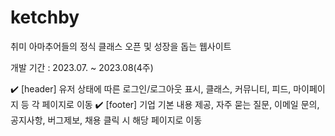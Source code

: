 # ketchby
취미 아마추어들의 정식 클래스 오픈 및 성장을 돕는 웹사이트

개발 기간 : 2023.07. ~ 2023.08(4주)



✔️ [header] 유저 상태에 따른 로그인/로그아웃 표시, 클래스, 커뮤니티, 피드, 마이페이지 등 각 페이지로 이동
✔️ [footer] 기업 기본 내용 제공, 자주 묻는 질문, 이메일 문의, 공지사항, 버그제보, 채용 클릭 시 해당 페이지로 이동


